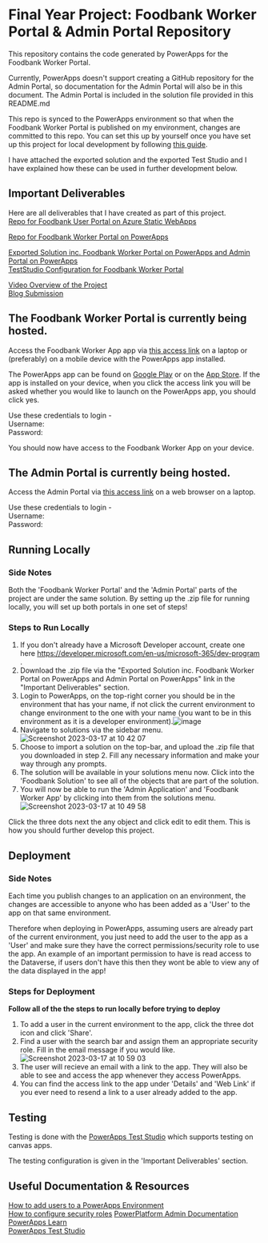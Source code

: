 # Final Year Project: Foodbank Worker Portal & Admin Portal Repository

This repository contains the code generated by PowerApps for the Foodbank Worker Portal. <br>

Currently, PowerApps doesn't support creating a GitHub repository for the Admin Portal, so documentation for the Admin Portal will also be in this document. The Admin Portal is included in the solution file provided in this README.md <br>

This repo is synced to the PowerApps environment so that when the Foodbank Worker Portal is published on my environment, changes are committed to this repo. You can set this up by yourself once you have set up this project for local development by following [this guide](https://learn.microsoft.com/en-us/power-apps/maker/canvas-apps/git-version-control).

I have attached the exported solution and the exported Test Studio and I have explained how these can be used in further development below.

## Important Deliverables

Here are all deliverables that I have created as part of this project.<br>
[Repo for Foodbank User Portal on Azure Static WebApps](https://github.com/zcabkle/fyp-foodbank-portal)<br>

[Repo for Foodbank Worker Portal on PowerApps](https://github.com/zcabkle/pa-foodbank-worker-app)<br>

[Exported Solution inc. Foodbank Worker Portal on PowerApps and Admin Portal on PowerApps](https://github.com/zcabkle/pa-foodbank-worker-app/files/10996387/FoodbankSolution_1_0_0_10_managed.zip)<br>
[TestStudio Configuration for Foodbank Worker Portal]()<br>

[Video Overview of the Project](https://www.youtube.com)<br>
[Blog Submission]()<br>

## The Foodbank Worker Portal is currently being hosted.

Access the Foodbank Worker App app via [this access link](https://apps.powerapps.com/play/e/68a17071-5a2a-ea91-a8aa-04cacc480e4e/a/4f0c6aef-95ca-48b9-bf7e-f89cbdc97642?tenantId=f932d2dd-377d-4e9b-bc73-5f0efe92533f) on a laptop or (preferably) on a mobile device with the PowerApps app installed.<br>

The PowerApps app can be found on [Google Play](https://play.google.com/store/apps/details?id=com.microsoft.msapps&hl=en&gl=US) or on the [App Store](https://www.google.com/search?client=safari&rls=en&q=powerapps+app&ie=UTF-8&oe=UTF-8). If the app is installed on your device, when you click the access link you will be asked whether you would like to launch on the PowerApps app, you should click yes.

Use these credentials to login - <br>
Username: <br>
Password: <br>

You should now have access to the Foodbank Worker App on your device.

## The Admin Portal is currently being hosted.

Access the Admin Portal via [this access link](https://org6e7090ee.crm4.dynamics.com/main.aspx?appid=2abc3669-bb8b-4a97-a113-3f7e30a70cf9) on a web browser on a laptop.

Use these credentials to login - <br>
Username: <br>
Password: <br>

## Running Locally

### Side Notes

Both the 'Foodbank Worker Portal' and the 'Admin Portal' parts of the project are under the same solution. By setting up the .zip file for running locally, you will set up both portals in one set of steps!

### Steps to Run Locally

1. If you don't already have a Microsoft Developer account, create one here https://developer.microsoft.com/en-us/microsoft-365/dev-program .<br>
2. Download the .zip file via the "Exported Solution inc. Foodbank Worker Portal on PowerApps and Admin Portal on PowerApps" link in the "Important Deliverables" section.
3. Login to PowerApps, on the top-right corner you should be in the environment that has your name, if not click the current environment to change environment to the one with your name (you want to be in this environment as it is a developer environment).![image](https://user-images.githubusercontent.com/73954803/225882057-d8f40081-07d9-4f8a-90c5-b6c76da6fdfd.png)
4. Navigate to solutions via the sidebar menu.<br>
![Screenshot 2023-03-17 at 10 42 07](https://user-images.githubusercontent.com/73954803/225882966-a7c2b95d-cc55-476d-846e-c08dcc816c53.png)
5. Choose to import a solution on the top-bar, and upload the .zip file that you downloaded in step 2. Fill any necessary information and make your way through any prompts.
6. The solution will be available in your solutions menu now. Click into the 'Foodbank Solution' to see all of the objects that are part of the solution.
7. You will now be able to run the 'Admin Application' and 'Foodbank Worker App' by clicking into them from the solutions menu. 
![Screenshot 2023-03-17 at 10 49 58](https://user-images.githubusercontent.com/73954803/225884735-d3aa4925-979b-4cde-a248-67354dbf5647.png)

Click the three dots next the any object and click edit to edit them. This is how you should further develop this project.

## Deployment

### Side Notes
Each time you publish changes to an application on an environment, the changes are accessible to anyone who has been added as a 'User' to the app on that same environment.<br>

Therefore when deploying in PowerApps, assuming users are already part of the current environment, you just need to add the user to the app as a 'User' and make sure they have the correct permissions/security role to use the app. An example of an important permission to have is read access to the Dataverse, if users don't have this then they wont be able to view any of the data displayed in the app!

### Steps for Deployment

**Follow all of the the steps to run locally before trying to deploy**

1. To add a user in the current environment to the app, click the three dot icon and click 'Share'.
2. Find a user with the search bar and assign them an appropriate security role. Fill in the email message if you would like.
![Screenshot 2023-03-17 at 10 59 03](https://user-images.githubusercontent.com/73954803/225886616-e1d27b60-e70b-4404-8311-eac6f74962e7.png)
3. The user will recieve an email with a link to the app. They will also be able to see and access the app whenever they access PowerApps.
4. You can find the access link to the app under 'Details' and 'Web Link' if you ever need to resend a link to a user already added to the app.

## Testing

Testing is done with the [PowerApps Test Studio](https://learn.microsoft.com/en-us/power-apps/maker/canvas-apps/test-studio) which supports testing on canvas apps.

The testing configuration is given in the 'Important Deliverables' section.

## Useful Documentation & Resources

[How to add users to a PowerApps Environment](https://learn.microsoft.com/en-us/power-platform/admin/add-users-to-environment)<br>
[How to configure security roles](https://learn.microsoft.com/en-us/power-platform/admin/database-security)
[PowerPlatform Admin Documentation](https://learn.microsoft.com/en-us/power-platform/admin/)<br>
[PowerApps Learn](https://learn.microsoft.com/en-us/training/powerplatform/power-apps)<br>
[PowerApps Test Studio](https://learn.microsoft.com/en-us/power-apps/maker/canvas-apps/test-studio)
